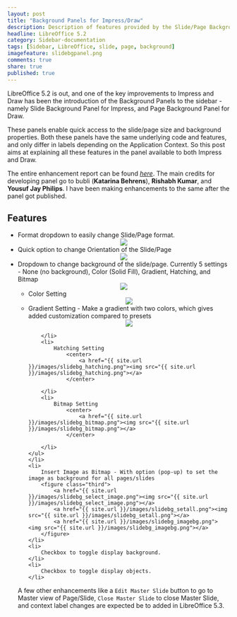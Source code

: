 ```yaml
---
layout: post
title: "Background Panels for Impress/Draw"
description: Description of features provided by the Slide/Page Background Panels in LibreOffice 5.2+
headline: LibreOffice 5.2
category: Sidebar-documentation
tags: [Sidebar, LibreOffice, slide, page, background]
imagefeature: slidebgpanel.png
comments: true
share: true
published: true
---
```

LibreOffice 5.2 is out, and one of the key improvements to Impress and Draw has been the introduction of the Background Panels to the sidebar - namely Slide Background Panel for Impress, and Page Background Panel for Draw.

These panels enable quick access to the slide/page size and background properties. Both these panels have the same underlying code and features, and only differ in labels depending on the Application Context. So this post aims at explaining all these features in the panel available to both Impress and Draw.

The entire enhancement report can be found <a href="https://bugs.documentfoundation.org/show_bug.cgi?id=89466">*here*</a>. The main credits for developing panel go to bubli (**Katarina Behrens**), **Rishabh Kumar**, and **Yousuf Jay Philips**. I have been making enhancements to the same after the panel got published.

<h2>Features</h2>
<ul>
    <li>
        Format dropdown to easily change Slide/Page format.
        <center><a href="{{ site.url }}/images/slidebg_format.png"><img src="{{ site.url }}/images/slidebg_format.png"></a></center>
    </li>
    <li>
        Quick option to change Orientation of the Slide/Page
        <center><a href="{{ site.url }}/images/slidebg_orientation.png"><img src="{{ site.url }}/images/slidebg_orientation.png"></a></center>
    </li>
    <li>
        Dropdown to change background of the slide/page. Currently 5 settings - None (no background), Color (Solid Fill), Gradient, Hatching, and Bitmap
        <center><a href="{{ site.url }}/images/slidebg_background.png"><img src="{{ site.url }}/images/slidebg_background.png"></a></center>
    <ul>
        <li>
            Color Setting
                <center>
                    <a href="{{ site.url }}/images/slidebg_color.png"><img src="{{ site.url }}/images/slidebg_color.png"></a>
                </center>    
        </li>
        <li>
            Gradient Setting - Make a gradient with two colors, which gives added customization compared to presets
                <center>
                    <a href="{{ site.url }}/images/slidebg_gradient.png"><img src="{{ site.url }}/images/slidebg_gradient.png"></a>
                </center>

        </li>
        <li>
            Hatching Setting
                <center>
                    <a href="{{ site.url }}/images/slidebg_hatching.png"><img src="{{ site.url }}/images/slidebg_hatching.png"></a>
                </center>

        </li>
        <li>
            Bitmap Setting
                <center>
                    <a href="{{ site.url }}/images/slidebg_bitmap.png"><img src="{{ site.url }}/images/slidebg_bitmap.png"></a>
                </center>

        </li>
    </ul>
    </li>
    <li>
        Insert Image as Bitmap - With option (pop-up) to set the image as background for all pages/slides
        <figure class="third">
            <a href="{{ site.url }}/images/slidebg_select_image.png"><img src="{{ site.url }}/images/slidebg_select_image.png"></a>
            <a href="{{ site.url }}/images/slidebg_setall.png"><img src="{{ site.url }}/images/slidebg_setall.png"></a>
            <a href="{{ site.url }}/images/slidebg_imagebg.png"><img src="{{ site.url }}/images/slidebg_imagebg.png"></a>
        </figure>
    </li>
    <li>
        Checkbox to toggle display background.
    </li>
    <li>
        Checkbox to toggle display objects.
    </li>
</ul>

A few other enhancements like a `Edit Master Slide` button to go to Master view of Page/Slide, `Close Master Slide` to close Master Slide, and context label changes are expected be to added in LibreOffice 5.3.
